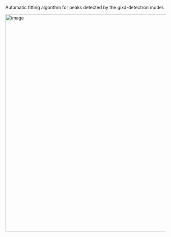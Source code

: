 Automatic fitting algorithm for peaks detected by the gixd-detectron model.

<img width="680" alt="image" src="https://github.com/dmnblz/gixd-fit/assets/97300537/31bb66eb-14f8-4aac-9111-d9d2d52268ca">
